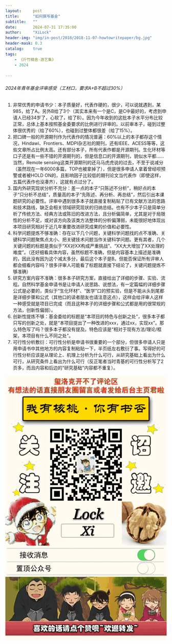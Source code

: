 ```yaml
---
layout:     post
title:      "如何撰写基金"
subtitle:   ""
date:       2024-07-31 17:35:00
author:     "XiLock"
header-img: "img/in-post/2018/2018-11-07-howtowritepaper/bg.jpg"
header-mask: 0.3
catalog:    true
tags:
    - 《斤竹精舍·游艺集》
    - 2024

---
```


###### 2024年青年基金评审感受（工材口，要求A+B不超过30%）
1. 非常优秀的申请书少：本子质量好，代表作硬的，很少，可以说就遇到，某985，给了A。另外B给了3个（其实本来有一个是C，是C中最好的，考虑到申请人已经34岁了，心软了，给了B）。因为今年收到的这批本子水平分布比较正常，总体上基本按照基金委要求的比例进行评审的。以前审本子，碰到过整体很优秀的（给了60%），也碰到过整体都很差（给了15%）。
2. 把口碑一般的开源期刊作为代表作的情况普遍：60%以上的本子都存这个情况，Hindawi、Frontiers、MDPI杂志社的期刊，还有IEEE、ACESS等等，这些文章所占比例太高。还有部分本子，所有代表作都是开源期刊。生化环材等口子还是有一些不错的开源期刊的，但是信息口的开源期刊，貌似水平都……当然，Remote sensing这类开源期刊的还马马虎虎说的过去，不至于说减分（虽然现在一年6000多篇，TOP也被拿掉了），但是很多申请人拿着曾经呗预警或者被HOLD ON的，且影响因子比较低的期刊论文当代表作（即使这样，五篇代表作也没凑齐），这就有点过分了。 
3. 国内外研究现状分析不充分：差一点的本子“只陈述不分析”，稍好点的本子“只分析不总结”，质量高的本子“先陈述、再分析、再总结”，然后引出本课题研究的必要性。评审中遇到很多本子就直接复制粘贴了已有文献方法的思路和技术路线，缺乏会相关领域研究现状的归纳总结。也有不少本子只是简单分析了传统方法、经典方法或陈旧的改进方法，且分析偏简单，尤其是对于局限性的分析不足，或对该方向及该类方法整体的分析偏薄弱，未能很好地体现出本项目研究相对于近几年重要改进研究成果的价值和必要性。
4. 科学问题提炼不够准确：存在以下几个问题，关键科学问题找的点不准确、关键科学问题聚焦点太小、把关键技术问题当作关键科学问题。更有其者，几个关键问题的标题是类似于“XX对XX构成严重挑战”、“XX大大增加了XX处理的难度”。（还好细看具体内容，虽然标题不准确，但是内容基本上描述是准确的，因此没有因为这个减太多分，最后这个本子是B。但能否保证所有评审人都会细看内容吗？很多评审人可能看了标题就直接下结论了，关键问题提炼不够准确）
5. 研究方案内容不准确：很多本子研究方案，直接给出了详细的步骤、实验、流程。自然科学基金申请书是让申请人说思路、说想法，有一定篇幅的详细步骤公式是必要的，类似于“生化环材”、“医学”口的预实验，但是不能从头到尾都是详细步骤和公式（其他口的读者朋友也请注意这点），这样会给评审人这样一种感受就是项目已完成（而且这种本子的详细步骤和公式都是用的很常规的方法，创新性偏弱）。
6. 创新性提炼不够：基金委给的标题是“本项目的特色与创新之处”，很多本子都只写的创新之处，就是“本项目提出了一种改进的xxx，通过xx，实现xx”。那么特色写了吗？很多本子都没有提及。特色应该是“相对于现有方法/理论/框架，本项目有什么不同之处”。
7. 可行性分析敷衍：可行性分析是申请书很重要的一个部分，但很多申请人只是用申请书中其他地方的内容复制粘贴一下，半页纸左右敷衍了事。写得好的可行性分析应该是从理论上、机理上分析为什么可行，从研究基础上看出为什么可行，从研究条件上看出为什么可行（反正笔者当时青基的可行性分析写了2页多，而且内容和后边的“研究基础”内容都不重复）。


![](/img/wc-tail.GIF)